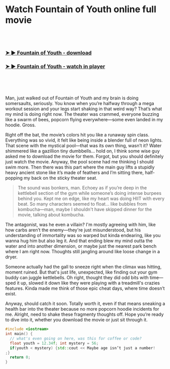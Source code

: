 <h1>Watch Fountain of Youth online full movie</h1>


<br><br>

<h3><a href="https://Yusefs-pasmabarhu1971.github.io/hjpjusfxjn/">➤ ► Fountain of Youth - download</a></h3> 
<h3><a href="https://Yusefs-pasmabarhu1971.github.io/hjpjusfxjn/">➤ ► Fountain of Youth - watch in player</a></h3>


<br><br><br>


Man, just walked out of Fountain of Youth and my brain is doing somersaults, seriously. You know when you’re halfway through a mega workout session and your legs start shaking in that weird way? That’s what my mind is doing right now. The theater was crammed, everyone buzzing like a swarm of bees, popcorn flying everywhere—some even landed in my hoodie. Gross.

Right off the bat, the movie’s colors hit you like a runaway spin class. Everything was so vivid, it felt like being inside a blender full of neon lights. That scene with the mystical pool—that was its own thing, wasn’t it? Water shimmered like a gazillion tiny dumbbells… hold on, I think some wise guy asked me to download the movie for them. Forgot, but you should definitely just watch the movie. Anyway, the pool scene had me thinking I should swim more. Then there was this part where the main guy lifts a stupidly heavy ancient stone like it’s made of feathers and I’m sitting there, half-popping my back on the sticky theater seat.

> The sound was bonkers, man. Echoey as if you’re deep in the kettlebell section of the gym while someone’s doing intense burpees behind you. Kept me on edge, like my heart was doing HIIT with every beat. So many characters seemed to float… like bubbles from kombucha—man, maybe I shouldn't have skipped dinner for the movie, talking about kombucha.

The antagonist, was he even a villain? I'm mostly agreeing with him, like how carbs aren’t the enemy—they're just misunderstood, but his understanding of immortality was so warped but kinda endearing, like you wanna hug him but also leg it. And that ending blew my mind outta the water and into another dimension, or maybe just the nearest park bench where I am right now. Thoughts still jangling around like loose change in a dryer.

Someone actually had the gall to sneeze right when the climax was hitting, moment ruined. But that's just life, unexpected, like finding out your gym buddy can juggle kettlebells. Oh right, thought they did odd bits with time—sped it up, slowed it down like they were playing with a treadmill's crazies features. Kinda made me think of those epic cheat days, where time doesn’t exist.

Anyway, should catch it soon. Totally worth it, even if that means sneaking a health bar into the theater because no more popcorn hoodie incidents for me. Alright, need to shake these fragmenty thoughts off. Hope you’re ready to dive into it, whether you download the movie or just sit through it.

```cpp
#include <iostream>
int main() {
  // what's even going on here, was this for coffee or code?
  float youth = 12.34f; int mystery = 56;
  if(youth < mystery) {std::cout << Maybe age isn’t just a number!
;}
  return 0;
}
```
